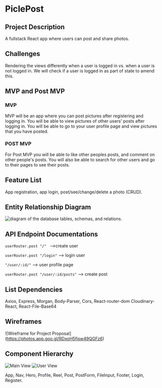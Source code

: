 # PiclePost

## Project Description
A fullstack React app where users can post and share photos.

## Challenges

Rendering the views differently when a user is logged in vs. when a user is not logged in. We will check if a user is logged in as part of state to amend this.

## MVP and Post MVP
### MVP
MVP will be an app where you can post pictures after registering and logging in. You will be able to view pictures of other users' posts after logging in. You will be able to go to your user profile page and view pictures that you have posted.
### POST MVP
For Post MVP you will be able to like other peoples posts, and comment on other people's posts. You will also be able to search for other users and go to their pages to see their posts.

## Feature List
App registration, app login, post/see/change/delete a photo (CRUD).

## Entity Relationship Diagram
![diagram of the database tables, schemas, and relations.](https://trello-attachments.s3.amazonaws.com/5c8be7275751825d0fd18313/781x512/eef31a9b0efd1eb005c47bbc66b12db9/DatabaseERD.jpg)

## API Endpoint Documentations
`userRouter.post "/" ` -->create user

`userRouter.post "/login"` --> login user

`"/user/:id/"` --> user profile page

`userRouter.post "/user/:id/posts"` --> create post

## List Dependencies
Axios, Express, Morgan, Body-Parser, Cors, React-router-dom
Cloudinary-React, React-File-Base64

## Wireframes
![Wireframe for Project Proposal] (https://photos.app.goo.gl/RDxoH5fjsw49QGFz6)

## Component Hierarchy
![Main View](https://trello-attachments.s3.amazonaws.com/5c8be5981231c1271f26bc10/5c8eb50a8768ee6416e5cecc/ce91f70180d1d6602b357074b7e766bb/IMG_20190316_150346.jpg)
![User View](https://trello-attachments.s3.amazonaws.com/5c8be5981231c1271f26bc10/5c8eb50a8768ee6416e5cecc/e16caa25afc8ffcc04a1c5fe5aa13ee9/IMG_20190316_151008.jpg)

App, Nav, Hero, Profile, Reel, Post, PostForm, FileInput, Footer, Login, Register.
